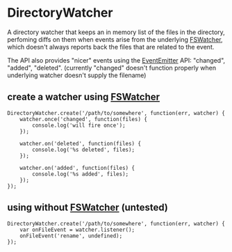 DirectoryWatcher
================

A directory watcher that keeps an in memory list of the files in the directory, perfoming diffs on them when events arise from the underlying 
[FSWatcher](http://nodejs.org/api/fs.html#fs_class_fs_fswatcher), which doesn't always reports back the files that are related to the event.

The API also provides "nicer" events using the [EventEmitter](http://nodejs.org/api/events.html#events_class_events_eventemitter) API: "changed", "added", "deleted". (currently "changed" doesn't function properly when underlying watcher doesn't
supply the filename)

create a watcher using [FSWatcher](http://nodejs.org/api/fs.html#fs_class_fs_fswatcher)
---------------------------------------------------------------------------------------

```
DirectoryWatcher.create('/path/to/somewhere', function(err, watcher) {
	watcher.once('changed', function(files) {
		console.log('will fire once');		
	});

	watcher.on('deleted', function(files) {
		console.log('%s deleted', files);
	});

	watcher.on('added', function(files) {
		console.log('%s added', files);
	});
});

```

using without [FSWatcher](http://nodejs.org/api/fs.html#fs_class_fs_fswatcher) (untested)
-------------------------------------

```
DirectoryWatcher.create('/path/to/somewhere', function(err, watcher) {
	var onFileEvent = watcher.listener();
	onFileEvent('rename', undefined);
});

```